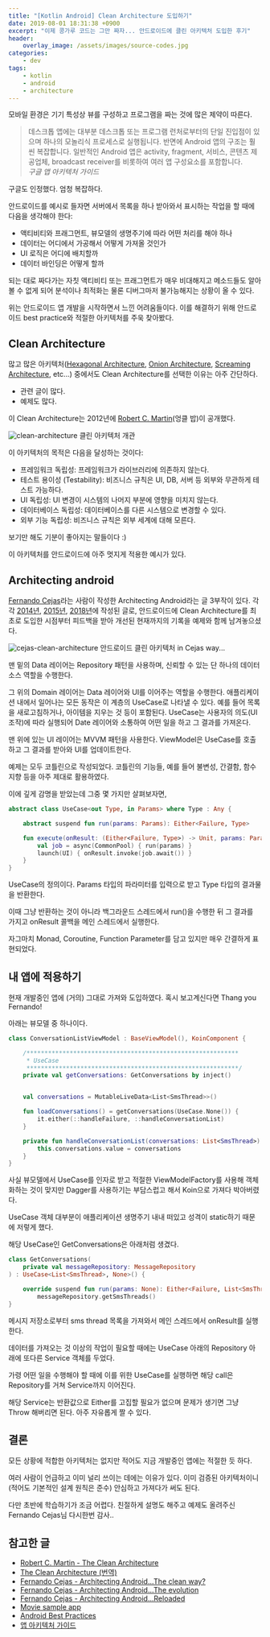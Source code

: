 ```yaml
---
title: "[Kotlin Android] Clean Architecture 도입하기"
date: 2019-08-01 18:31:38 +0900
excerpt: "이제 콩가루 코드는 그만 짜자... 안드로이드에 클린 아키텍처 도입한 후기"
header:
    overlay_image: /assets/images/source-codes.jpg
categories:
    - dev
tags:
    - kotlin
    - android
    - architecture
---
```


모바일 환경은 기기 특성상 뷰를 구성하고 프로그램을 짜는 것에 많은 제약이 따른다.

> 데스크톱 앱에는 대부분 데스크톱 또는 프로그램 런처로부터의 단일 진입점이 있으며 하나의 모놀리식 프로세스로 실행됩니다.
반면에 Android 앱의 구조는 훨씬 복잡합니다. 일반적인 Android 앱은 activity, fragment, 서비스, 콘텐츠 제공업체, broadcast receiver를 비롯하여 여러 앱 구성요소를 포함합니다.    
*구글 앱 아키텍처 가이드*

구글도 인정했다. 엄청 복잡하다.

안드로이드를 예시로 들자면 서버에서 목록을 하나 받아와서 표시하는 작업을 할 때에 다음을 생각해야 한다:
- 액티비티와 프래그먼트, 뷰모델의 생명주기에 따라 어떤 처리를 해야 하나
- 데이터는 어디에서 가공해서 어떻게 가져올 것인가
- UI 로직은 어디에 배치할까
- 데이터 바인딩은 어떻게 할까

되는 대로 짜다가는 자칫 액티비티 또는 프래그먼트가 매우 비대해지고 메소드들도 알아볼 수 없게 되어 분석이나 최적화는 물론 디버그마저 불가능해지는 상황이 올 수 있다.

위는 안드로이드 앱 개발을 시작하면서 느낀 어려움들이다. 이를 해결하기 위해 안드로이드 best practice와 적절한 아키텍처를 주욱 찾아봤다.


## Clean Architecture

많고 많은 아키텍처([Hexagonal Architecture](http://alistair.cockburn.us/Hexagonal+architecture), [Onion Architecture](http://jeffreypalermo.com/blog/the-onion-architecture-part-1/), [Screaming Architecture](https://8thlight.com/blog/uncle-bob/2011/09/30/Screaming-Architecture.html), etc...) 중에서도 Clean Architecture를 선택한 이유는 아주 간단하다.

- 관련 글이 많다.
- 예제도 많다.

이 Clean Architecture는 2012년에 [Robert C. Martin](https://twitter.com/unclebobmartin)(엉클 밥)이 공개했다.

![clean-architecture](/assets/images/clean-architecture.png)
    클린 아키텍처 개관

이 아키텍처의 목적은 다음을 달성하는 것이다:
- 프레임워크 독립성: 프레임워크가 라이브러리에 의존하지 않는다.
- 테스트 용이성 (Testability): 비즈니스 규칙은 UI, DB, 서버 등 외부와 무관하게 테스트 가능하다.
- UI 독립성: UI 변경이 시스템의 나머지 부분에 영향을 미치지 않는다.
- 데이터베이스 독립성: 데이터베이스를 다른 시스템으로 변경할 수 있다.
- 외부 기능 독립성: 비즈니스 규칙은 외부 세계에 대해 모른다.

보기만 해도 기분이 좋아지는 말들이다 :)

이 아키텍처를 안드로이드에 아주 멋지게 적용한 예시가 있다.


## Architecting android

[Fernando Cejas](https://fernandocejas.com)라는 사람이 작성한 Architecting Android라는 글 3부작이 있다. 각각 [2014년](https://fernandocejas.com/2014/09/03/architecting-android-the-clean-way/), [2015년](https://fernandocejas.com/2015/07/18/architecting-android-the-evolution/), [2018년](https://fernandocejas.com/2018/05/07/architecting-android-reloaded/)에 작성된 글로, 안드로이드에 Clean Architecture를 최초로 도입한 시점부터 피드백을 받아 개선된 현재까지의 기록을 예제와 함께 남겨놓으셨다.

![cejas-clean-architecture](/assets/images/cejas-clean-architecture.png)
    안드로이드 클린 아키텍처 in Cejas way...

맨 밑의 Data 레이어는 Repository 패턴을 사용하며, 신뢰할 수 있는 단 하나의 데이터 소스 역할을 수행한다.

그 위의 Domain 레이어는 Data 레이어와 UI를 이어주는 역할을 수행한다. 애플리케이션 내에서 일어나는 모든 동작은 이 계층의 UseCase로 나타낼 수 있다. 예를 들어 목록을 새로고침하거나, 아이템을 지우는 것 등이 포함된다. UseCase는 사용자의 의도(UI 조작)에 따라 실행되어 Date 레이어와 소통하여 어떤 일을 하고 그 결과를 가져온다.

맨 위에 있는 UI 레이어는 MVVM 패턴을 사용한다. ViewModel은 UseCase를 호출하고 그 결과를 받아와 UI를 업데이트한다.

예제는 모두 코틀린으로 작성되었다. 코틀린의 기능들, 예를 들어 불변성, 간결함, 함수지향 등을 아주 제대로 활용하였다.

이에 깊게 감명을 받았는데 그중 몇 가지만 살펴보자면,

~~~kotlin
abstract class UseCase<out Type, in Params> where Type : Any {

    abstract suspend fun run(params: Params): Either<Failure, Type>

    fun execute(onResult: (Either<Failure, Type>) -> Unit, params: Params) {
        val job = async(CommonPool) { run(params) }
        launch(UI) { onResult.invoke(job.await()) }
    }
}
~~~

UseCase의 정의이다. Params 타입의 파라미터를 입력으로 받고 Type 타입의 결과물을 반환한다.

이때 그냥 반환하는 것이 아니라 백그라운드 스레드에서 run()을 수행한 뒤 그 결과를 가지고 onResult 콜백을 메인 스레드에서 실행한다.

자그마치 Monad, Coroutine, Function Parameter를 담고 있지만 매우 간결하게 표현되었다.


## 내 앱에 적용하기

현재 개발중인 앱에 (거의) 그대로 가져와 도입하였다. 혹시 보고계신다면 Thang you Fernando!

아래는 뷰모델 중 하나이다.

~~~kotlin
class ConversationListViewModel : BaseViewModel(), KoinComponent {

    /***********************************************************
     * UseCase
     ***********************************************************/
    private val getConversations: GetConversations by inject()


    val conversations = MutableLiveData<List<SmsThread>>()

    fun loadConversations() = getConversations(UseCase.None()) {
        it.either(::handleFailure, ::handleConversationList)
    }

    private fun handleConversationList(conversations: List<SmsThread>) {
        this.conversations.value = conversations
    }
}
~~~

사실 뷰모델에서 UseCase를 인자로 받고 적절한 ViewModelFactory를 사용해 객체화하는 것이 맞지만 Dagger를 사용하기는 부담스럽고 해서 Koin으로 가져다 박아버렸다.

UseCase 객체 대부분이 애플리케이션 생명주기 내내 떠있고 성격이 static하기 때문에 저렇게 했다.

해당 UseCase인 GetConversations은 아래처럼 생겼다.

~~~kotlin
class GetConversations(
    private val messageRepository: MessageRepository
) : UseCase<List<SmsThread>, None>() {

    override suspend fun run(params: None): Either<Failure, List<SmsThread>> =
        messageRepository.getSmsThreads()
}
~~~

메시지 저장소로부터 sms thread 목록을 가져와서 메인 스레드에서 onResult를 실행한다.

데이터를 가져오는 것 이상의 작업이 필요할 때에는 UseCase 아래의 Repository 아래에 또다른 Service 객체를 두었다.

가령 어떤 일을 수행해야 할 때에 이를 위한 UseCase를 실행하면 해당 call은 Repository를 거쳐 Service까지 이어진다.

해당 Service는 반환값으로 Either를 고집할 필요가 없으며 문제가 생기면 그냥 Throw 해버리면 된다. 아주 자유롭게 짤 수 있다.


## 결론

모든 상황에 적합한 아키텍처는 없지만 적어도 지금 개발중인 앱에는 적절한 듯 하다.

여러 사람이 언급하고 이미 널리 쓰이는 데에는 이유가 있다. 이미 검증된 아키텍처이니(적어도 기본적인 설계 원칙은 준수) 안심하고 가져다가 써도 된다.

다만 초반에 학습하기가 조금 어렵다. 친절하게 설명도 해주고 예제도 올려주신 Fernando Cejas님 다시한번 감사..


## 참고한 글

- [Robert C. Martin - The Clean Architecture](https://blog.cleancoder.com/uncle-bob/2012/08/13/the-clean-architecture.html)
- [The Clean Architecture (번역)](https://blog.coderifleman.com/2017/12/18/the-clean-architecture/)
- [Fernando Cejas - Architecting Android...The clean way?](https://fernandocejas.com/2014/09/03/architecting-android-the-clean-way/)
- [Fernando Cejas - Architecting Android...The evolution](https://fernandocejas.com/2015/07/18/architecting-android-the-evolution/)
- [Fernando Cejas - Architecting Android...Reloaded](https://fernandocejas.com/2018/05/07/architecting-android-reloaded/)
- [Movie sample app](https://github.com/android10/Android-CleanArchitecture-Kotlin)
- [Android Best Practices](https://github.com/futurice/android-best-practices)
- [앱 아키텍처 가이드](https://developer.android.com/jetpack/docs/guide)
